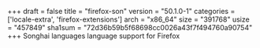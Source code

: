 +++
draft = false
title = "firefox-son"
version = "50.1.0-1"
categories = ['locale-extra', 'firefox-extensions']
arch = "x86_64"
size = "391768"
usize = "457849"
sha1sum = "72d36b59b5f68698cc0026a43f7f494760a90754"
+++
Songhai languages language support for Firefox